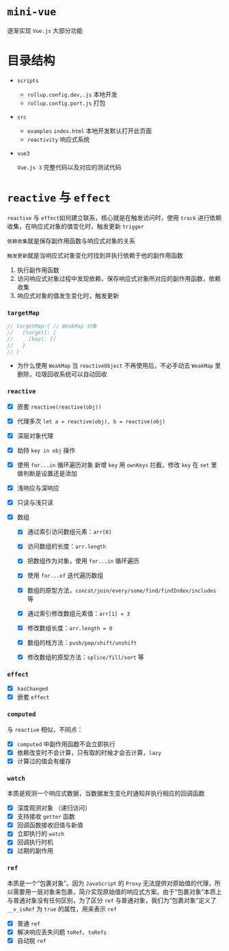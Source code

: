 # `mini-vue`

逐渐实现 `Vue.js` 大部分功能

# 目录结构

- `scripts`

  - `rollup.config.dev,.js`
    本地开发
  - `rollup.config.port.js`
    打包

- `src`
  - `examples`
    `index.html` 本地开发默认打开此页面
  - `reactivity`
    响应式系统
- `vue3`

  `Vue.js 3` 完整代码以及对应的测试代码

# `reactive` 与 `effect`

`reactive` 与 `effect`如何建立联系，核心就是在触发访问时，使用 `track` 进行依赖收集，在响应式对象的值变化时，触发更新 `trigger`

`依赖收集`就是保存副作用函数与响应式对象的关系

`触发更新`就是当响应式对象变化时找到并执行依赖于他的副作用函数

1. 执行副作用函数
2. 访问响应式对象过程中发现依赖，保存响应式对象所对应的副作用函数，依赖收集
3. 响应式对象的值发生变化时，触发更新

### `targetMap`

```js
// targetMap:{ // WeakMap 对象
//   [target]: {
//     [key]: []
//   }
// }
```

- 为什么使用 `WeakMap`
  当 `reactiveObject` 不再使用后，不必手动去 `WeakMap` 里删除，垃圾回收系统可以自动回收

### `reactive`

- [x] 嵌套 `reactive(reactive(obj))`
- [x] 代理多次 `let a = reactive(obj), b = reactive(obj)`
- [x] 深层对象代理
- [x] 劫持 `key in obj` 操作
- [x] 使用 `for...in` 循环遍历对象 新增 `key` 用 `ownKeys` 拦截，修改 `key` 在 `set` 里做判断是设置还是添加
- [x] 浅响应与深响应
- [x] 只读与浅只读
- [x] 数组

  - [x] 通过索引访问数组元素：`arr[0]`
  - [x] 访问数组的长度：`arr.length`
  - [x] 把数组作为对象，使用 `for...in` 循环遍历
  - [x] 使用 `for...of` 迭代遍历数组
  - [x] 数组的原型方法，`concat/join/every/some/find/findIndex/includes` 等

  - [x] 通过索引修改数组元素值：`arr[1] = 3`
  - [x] 修改数组长度：`arr.length = 0`
  - [x] 数组的栈方法：`push/pop/shift/unshift`
  - [x] 修改数组的原型方法：`splice/fill/sort` 等

### `effect`

- [x] `hasChanged`
- [x] 嵌套 `effect`

### `computed`

与 `reactive` 相似，不同点：

- [x] `computed` 中副作用函数不会立即执行
- [x] 依赖改变时不会计算，只有取的时候才会去计算，`lazy`
- [x] 计算过的值会有缓存

### `watch`

本质是观测一个响应式数据，当数据发生变化时通知并执行相应的回调函数

- [x] 深度观测对象 （递归访问）
- [x] 支持接收 `getter` 函数
- [x] 回调函数接收旧值与新值
- [x] 立即执行的 `watch`
- [x] 回调执行时机
- [x] 过期的副作用

### `ref`

本质是一个“包裹对象”。因为 `JavaScript` 的 `Proxy` 无法提供对原始值的代理，所以需要用一层对象来包裹，简介实现原始值的响应式方案。由于“包裹对象”本质上与普通对象没有任何区别，为了区分 `ref` 与普通对象，我们为“包裹对象”定义了 `__v_isRef` 为 `true` 的属性，用来表示 `ref`

- [x] 普通 `ref`
- [x] 解决响应丢失问题 `toRef`、`toRefs`
- [x] 自动脱 `ref`

